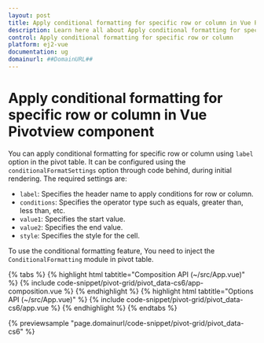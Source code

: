 ```yaml
---
layout: post
title: Apply conditional formatting for specific row or column in Vue Pivotview component | Syncfusion
description: Learn here all about Apply conditional formatting for specific row or column in Syncfusion Vue Pivotview component of Syncfusion Essential JS 2 and more.
control: Apply conditional formatting for specific row or column 
platform: ej2-vue
documentation: ug
domainurl: ##DomainURL##
---
```


# Apply conditional formatting for specific row or column in Vue Pivotview component

You can apply conditional formatting for specific row or column using `label` option in the pivot table. It can be configured using the `conditionalFormatSettings` option through code behind, during initial rendering. The required settings are:

* `label`: Specifies the header name to apply conditions for row or column.
* `conditions`: Specifies the operator type such as equals, greater than, less than, etc.
* `value1`: Specifies the start value.
* `value2`: Specifies the end value.
* `style`: Specifies the style for the cell.

To use the conditional formatting feature, You need to inject the `ConditionalFormatting` module in pivot table.

{% tabs %}
{% highlight html tabtitle="Composition API (~/src/App.vue)" %}
{% include code-snippet/pivot-grid/pivot_data-cs6/app-composition.vue %}
{% endhighlight %}
{% highlight html tabtitle="Options API (~/src/App.vue)" %}
{% include code-snippet/pivot-grid/pivot_data-cs6/app.vue %}
{% endhighlight %}
{% endtabs %}
        
{% previewsample "page.domainurl/code-snippet/pivot-grid/pivot_data-cs6" %}